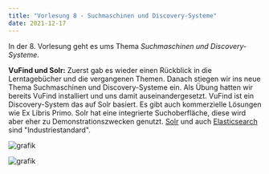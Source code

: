 ```yaml
---
title: "Vorlesung 8 - Suchmaschinen und Discovery-Systeme"
date: 2021-12-17
---
```


In der 8. Vorlesung geht es ums Thema *Suchmaschinen und Discovery-Systeme*.

**VuFind und Solr:** Zuerst gab es wieder einen Rückblick in die Lerntagebücher und die vergangenen Themen. Danach stiegen wir ins neue Thema Suchmaschinen und Discovery-Systeme ein. Als Übung hatten wir bereits VuFind installiert und uns damit auseinandergesetzt. VuFind ist ein Discovery-System das auf Solr basiert. Es gibt auch kommerzielle Lösungen wie Ex Libris Primo. Solr hat eine integrierte Suchoberfläche, diese wird aber eher zu Demonstrationszwecken genutzt. [Solr](https://solr.apache.org/) und auch [Elasticsearch](https://www.elastic.co/de/) sind "Industriestandard".

![grafik](https://user-images.githubusercontent.com/90787818/151705837-0c4ea718-fb86-467f-8869-8f7543447662.png)

![grafik](https://user-images.githubusercontent.com/90787818/151705816-683b6f6e-5d4f-44db-aff1-f8cd206de9d7.png)



